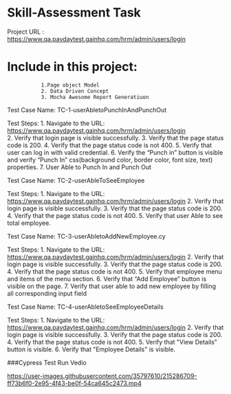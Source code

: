 # Skill-Assessment Task 
Project URL : https://www.qa.paydaytest.gainhq.com/hrm/admin/users/login

# Include in this project: 
               1.Page object Model 
               2. Data Driven Concept   
               3. Mocha Awesome Report Generatiuon 

Test Case Name: TC-1-userAbletoPunchInAndPunchOut

 Test Steps:
     1. Navigate to the URL: https://www.qa.paydaytest.gainhq.com/hrm/admin/users/login </br>
     2. Verify that login page is visible successfully. 
     3. Verify that the page status code is 200. 
     4. Verify that the page status code is not 400.
     5. Verify that user can log in with valid credential.
     6. Verify the “Punch in” button is visible and verify “Punch In” css(background color, border color, font size, text) properties. 
     7. User Able to Punch In and Punch Out 

Test Case Name: TC-2-userAbleToSeeEmployee

 Test Steps:
     1. Navigate to the URL: https://www.qa.paydaytest.gainhq.com/hrm/admin/users/login
     2. Verify that login page is visible successfully. 
     3. Verify that the page status code is 200. 
     4. Verify that the page status code is not 400.
     5.  Verify that user Able to see total employee. 

Test Case Name: TC-3-userAbletoAddNewEmployee.cy

Test Steps:
     1. Navigate to the URL: https://www.qa.paydaytest.gainhq.com/hrm/admin/users/login
     2. Verify that login page is visible successfully. 
     3. Verify that the page status code is 200. 
     4. Verify that the page status code is not 400.
     5.  Verify that employee menu and items of the menu section.
     6.  Verify that “Add Employee” button is visible on the page. 
     7.  Verify that user able to add new employee by filling all corresponding input field


Test Case Name: TC-4-userAbletoSeeEmployeeDetails

Test Steps:
     1. Navigate to the URL: https://www.qa.paydaytest.gainhq.com/hrm/admin/users/login
     2. Verify that login page is visible successfully. 
     3. Verify that the page status code is 200. 
     4. Verify that the page status code is not 400.
     5. Verify that "View Details" button is visible.
     6. Verify that "Employee Details" is visible.



###Cypress Test Run Vedio

https://user-images.githubusercontent.com/35797610/215286709-ff73b6f0-2e95-4f43-be0f-54ca645c2473.mp4



 
